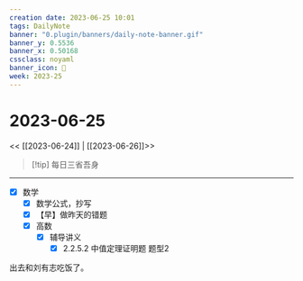 ```yaml
---
creation date: 2023-06-25 10:01
tags: DailyNote
banner: "0.plugin/banners/daily-note-banner.gif"
banner_y: 0.5536
banner_x: 0.50168
cssclass: noyaml
banner_icon: 💌
week: 2023-25
---
```


# 2023-06-25

<< [[2023-06-24]] | [[2023-06-26]]>>


> [!tip] 每日三省吾身
> 

---

- [x] 数学
	- [x] 数学公式，抄写
	- [x] 【早】做昨天的错题
	- [x] 高数
		- [x] 辅导讲义
			- [x] 2.2.5.2 中值定理证明题 题型2

出去和刘有志吃饭了。